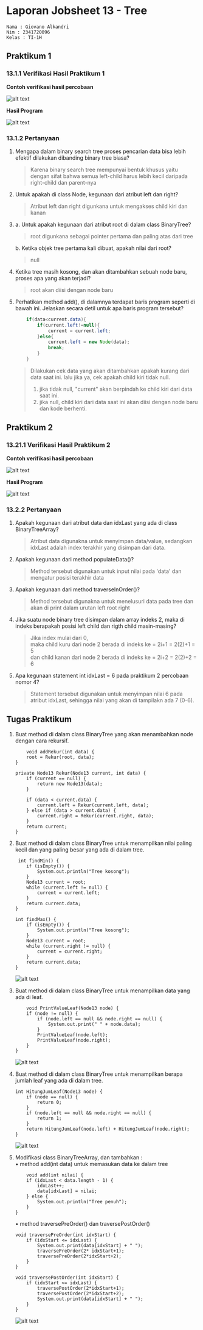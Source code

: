 # Laporan Jobsheet 13 - Tree

```
Nama : Giovano Alkandri
Nim : 2341720096
Kelas : TI-1H
```

## Praktikum 1

### 13.1.1 Verifikasi Hasil Praktikum 1

**Contoh verifikasi hasil percobaan**

![alt text](image.png)

**Hasil Program**

![alt text](image-1.png)

### 13.1.2 Pertanyaan

1. Mengapa dalam binary search tree proses pencarian data bisa lebih efektif dilakukan dibanding binary tree biasa?

   > Karena binary search tree mempunyai bentuk khusus yaitu dengan sifat bahwa semua left-child harus lebih kecil daripada right-child dan parent-nya

2. Untuk apakah di class Node, kegunaan dari atribut left dan right?

   > Atribut left dan right digunkana untuk mengakses child kiri dan kanan

3. a. Untuk apakah kegunaan dari atribut root di dalam class BinaryTree?

   > root digunkana sebagai pointer pertama dan paling atas dari tree

   b. Ketika objek tree pertama kali dibuat, apakah nilai dari root?

   > null

4. Ketika tree masih kosong, dan akan ditambahkan sebuah node baru, proses apa yang akan terjadi?

   > root akan diisi dengan node baru

5. Perhatikan method add(), di dalamnya terdapat baris program seperti di bawah ini. Jelaskan secara detil untuk apa baris program tersebut?

   ```java
       if(data<current.data){
           if(current.left!=null){
               current = current.left;
           }else{
               current.left = new Node(data);
               break;
           }
       }
   ```

   > Dilakukan cek data yang akan ditambahkan apakah kurang dari data saat ini. lalu jika ya, cek apakah child kiri tidak null.
   >
   > 1. jika tidak null, "current" akan berpindah ke child kiri dari data saat ini.
   > 2. jika null, child kiri dari data saat ini akan diisi dengan node baru dan kode berhenti.

## Praktikum 2

### 13.21.1 Verifikasi Hasil Praktikum 2

**Contoh verifikasi hasil percobaan**

![alt text](image-2.png)

**Hasil Program**

![alt text](image-3.png)

### 13.2.2 Pertanyaan

1. Apakah kegunaan dari atribut data dan idxLast yang ada di class BinaryTreeArray?

   > Atribut data digunakna untuk menyimpan data/value, sedangkan idxLast adalah index terakhir yang disimpan dari data.

2. Apakah kegunaan dari method populateData()?

   > Method tersebut digunakan untuk input nilai pada 'data' dan mengatur posisi terakhir data

3. Apakah kegunaan dari method traverseInOrder()?

   > Method tersebut digunakna untuk menelusuri data pada tree dan akan di print dalam urutan left root right

4. Jika suatu node binary tree disimpan dalam array indeks 2, maka di indeks berapakah posisi left child dan rigth child masin-masing?

   > Jika index mulai dari 0,  
   > maka child kuru dari node 2 berada di indeks ke = 2i+1 = 2(2)+1 = 5  
   > dan child kanan dari node 2 berada di indeks ke = 2i+2 = 2(2)+2 = 6

5. Apa kegunaan statement int idxLast = 6 pada praktikum 2 percobaan nomor 4?

   > Statement tersebut digunakan untuk menyimpan nilai 6 pada atribut idxLast, sehingga nilai yang akan di tampilakn ada 7 (0-6).

## Tugas Praktikum

1. Buat method di dalam class BinaryTree yang akan menambahkan node dengan cara rekursif.

   ```
       void addRekur(int data) {
       root = Rekur(root, data);
   }

   private Node13 Rekur(Node13 current, int data) {
       if (current == null) {
           return new Node13(data);
       }

       if (data < current.data) {
           current.left = Rekur(current.left, data);
       } else if (data > current.data) {
           current.right = Rekur(current.right, data);
       }
       return current;
   }

   ```

2. Buat method di dalam class BinaryTree untuk menampilkan nilai paling kecil dan yang paling besar yang ada di dalam tree.

   ```
    int findMin() {
       if (isEmpty()) {
           System.out.println("Tree kosong");
       }
       Node13 current = root;
       while (current.left != null) {
           current = current.left;
       }
       return current.data;
   }

   int findMax() {
       if (isEmpty()) {
           System.out.println("Tree kosong");
       }
       Node13 current = root;
       while (current.right != null) {
           current = current.right;
       }
       return current.data;
   }
   ```

   ![alt text](image-4.png)

3. Buat method di dalam class BinaryTree untuk menampilkan data yang ada di leaf.

   ```
       void PrintValueLeaf(Node13 node) {
       if (node != null) {
           if (node.left == null && node.right == null) {
               System.out.print(" " + node.data);
           }
           PrintValueLeaf(node.left);
           PrintValueLeaf(node.right);
       }
   }
   ```

   ![alt text](image-5.png)

4. Buat method di dalam class BinaryTree untuk menampilkan berapa jumlah leaf yang ada di dalam tree.

   ```
   int HitungJumLeaf(Node13 node) {
       if (node == null) {
           return 0;
       }
       if (node.left == null && node.right == null) {
           return 1;
       }
       return HitungJumLeaf(node.left) + HitungJumLeaf(node.right);
   }
   ```

   ![alt text](image-6.png)

5. Modifikasi class BinaryTreeArray, dan tambahkan :  
   • method add(int data) untuk memasukan data ke dalam tree

   ```
       void add(int nilai) {
       if (idxLast < data.length - 1) {
           idxLast++;
           data[idxLast] = nilai;
       } else {
           System.out.println("Tree penuh");
       }
   }
   ```

   • method traversePreOrder() dan traversePostOrder()

   ```
   void traversePreOrder(int idxStart) {
       if (idxStart <= idxLast) {
           System.out.print(data[idxStart] + " ");
           traversePreOrder(2* idxStart+1);
           traversePreOrder(2*idxStart+2);
       }
   }

   void traversePostOrder(int idxStart) {
       if (idxStart <= idxLast) {
           traversePostOrder(2*idxStart+1);
           traversePostOrder(2*idxStart+2);
           System.out.print(data[idxStart] + " ");
       }
   }
   ```

   ![alt text](image-7.png)
